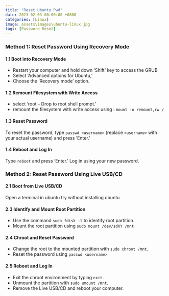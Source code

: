 ```yaml
---
title: "Reset Ubuntu Pwd"
date: 2023-02-03 00:00:00 +0800
categories: [Linux]
image: assets\images\ubuntu-linux.jpg
tags: [Password Reset]
---
```

### Method 1: Reset Password Using Recovery Mode

#### 1.1 Boot into Recovery Mode

- Restart your computer and hold down  ‘Shift’ key to access the GRUB 
- Select ‘Advanced options for Ubuntu,’ 
- Choose the ‘Recovery mode’ option.

#### 1.2 Remount Filesystem with Write Access

 - select ‘root – Drop to root shell prompt.’ 
 - remount the filesystem with write access using : `mount -o remount,rw /`

#### 1.3 Reset Password

To reset the password, type `passwd <username>` (replace `<username>` with your actual username) and press ‘Enter.’ 

#### 1.4 Reboot and Log In

Type `reboot` and press ‘Enter.’ Log in using your new password.



### Method 2: Reset Password Using Live USB/CD

#### 2.1 Boot from Live USB/CD

Open a terminal in ubuntu try without installing ubuntu
#### 2.3 Identify and Mount Root Partition

- Use the command `sudo fdisk -l` to identify root partition. 
- Mount the root partition using `sudo mount /dev/sdXY /mnt` 

#### 2.4 Chroot and Reset Password

- Change the root to the mounted partition with `sudo chroot /mnt`.
- Reset the password using `passwd <username>`

#### 2.5 Reboot and Log In

- Exit the chroot environment by typing `exit`.
- Unmount the partition with `sudo umount /mnt`. 
- Remove the Live USB/CD and reboot your computer. 
